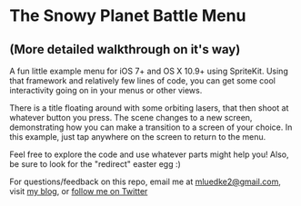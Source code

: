 The Snowy Planet Battle Menu
============================

(More detailed walkthrough on it's way)
---------------------------------------

A fun little example menu for iOS 7+ and OS X 10.9+ using SpriteKit. Using that framework and relatively few lines of code, you can get some cool interactivity going on in your menus or other views.

There is a title floating around with some orbiting lasers, that then shoot at whatever button you press. The scene changes to a new screen, demonstrating how you can make a transition to a screen of your choice. In this example, just tap anywhere on the screen to return to the menu.

Feel free to explore the code and use whatever parts might help you! Also, be sure to look for the "redirect" easter egg :)

For questions/feedback on this repo, email me at mluedke2@gmail.com, visit [my blog](http://www.mattluedke.com), or [follow me on Twitter](https://twitter.com/matt_luedke)
